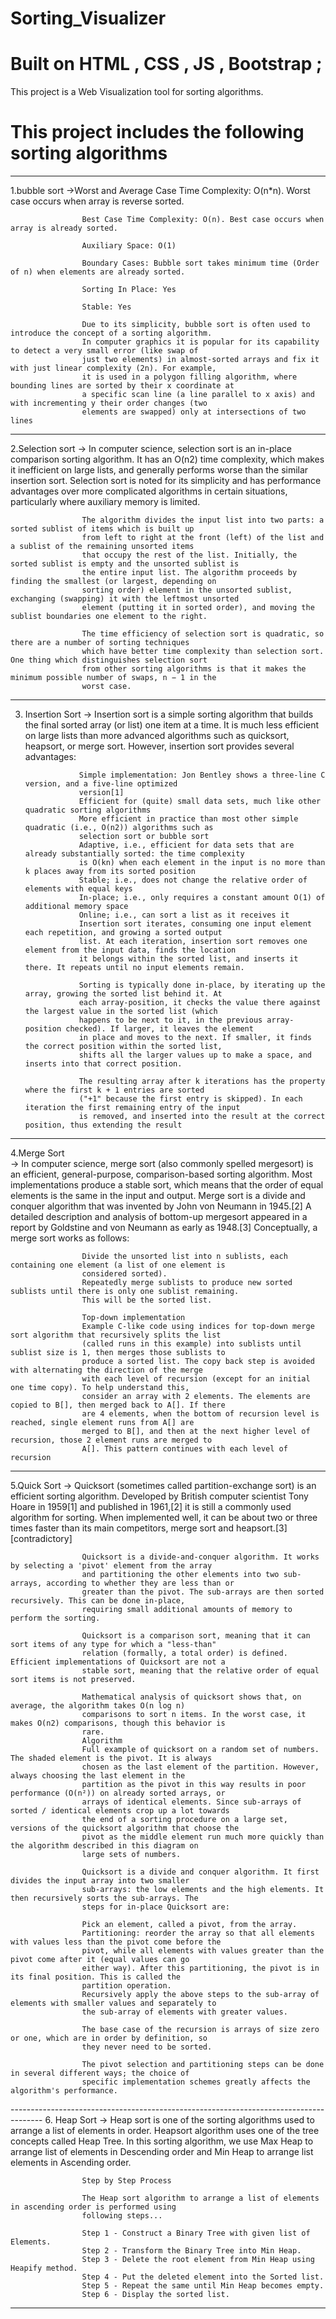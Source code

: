 # Sorting_Visualizer
# Built on HTML , CSS , JS , Bootstrap ;

This project is a Web Visualization tool for sorting algorithms.

# This project includes the following sorting algorithms
-------------------------------------------------------------------------------
1.bubble sort 
->Worst and Average Case Time Complexity: O(n*n). Worst case occurs when array is reverse sorted.

                    Best Case Time Complexity: O(n). Best case occurs when array is already sorted.

                    Auxiliary Space: O(1)

                    Boundary Cases: Bubble sort takes minimum time (Order of n) when elements are already sorted.

                    Sorting In Place: Yes

                    Stable: Yes

                    Due to its simplicity, bubble sort is often used to introduce the concept of a sorting algorithm.
                    In computer graphics it is popular for its capability to detect a very small error (like swap of
                    just two elements) in almost-sorted arrays and fix it with just linear complexity (2n). For example,
                    it is used in a polygon filling algorithm, where bounding lines are sorted by their x coordinate at
                    a specific scan line (a line parallel to x axis) and with incrementing y their order changes (two
                    elements are swapped) only at intersections of two lines 
---------------------------------------------------------------------------------
  2.Selection sort 
  -> In computer science, selection sort is an in-place comparison sorting algorithm. It has an O(n2)
                    time complexity, which makes it inefficient on large lists, and generally performs worse than the
                    similar insertion sort. Selection sort is noted for its simplicity and has performance advantages
                    over more complicated algorithms in certain situations, particularly where auxiliary memory is
                    limited.

                    The algorithm divides the input list into two parts: a sorted sublist of items which is built up
                    from left to right at the front (left) of the list and a sublist of the remaining unsorted items
                    that occupy the rest of the list. Initially, the sorted sublist is empty and the unsorted sublist is
                    the entire input list. The algorithm proceeds by finding the smallest (or largest, depending on
                    sorting order) element in the unsorted sublist, exchanging (swapping) it with the leftmost unsorted
                    element (putting it in sorted order), and moving the sublist boundaries one element to the right.

                    The time efficiency of selection sort is quadratic, so there are a number of sorting techniques
                    which have better time complexity than selection sort. One thing which distinguishes selection sort
                    from other sorting algorithms is that it makes the minimum possible number of swaps, n − 1 in the
                    worst case.

 -------------------------------------------------------------------------------------
 3. Insertion Sort
 ->     Insertion sort is a simple sorting algorithm that builds the final sorted array (or list) one item
                    at a time. It is much less efficient on large lists than more advanced algorithms such as quicksort,
                    heapsort, or merge sort. However, insertion sort provides several advantages:

                    Simple implementation: Jon Bentley shows a three-line C version, and a five-line optimized
                    version[1]
                    Efficient for (quite) small data sets, much like other quadratic sorting algorithms
                    More efficient in practice than most other simple quadratic (i.e., O(n2)) algorithms such as
                    selection sort or bubble sort
                    Adaptive, i.e., efficient for data sets that are already substantially sorted: the time complexity
                    is O(kn) when each element in the input is no more than k places away from its sorted position
                    Stable; i.e., does not change the relative order of elements with equal keys
                    In-place; i.e., only requires a constant amount O(1) of additional memory space
                    Online; i.e., can sort a list as it receives it
                    Insertion sort iterates, consuming one input element each repetition, and growing a sorted output
                    list. At each iteration, insertion sort removes one element from the input data, finds the location
                    it belongs within the sorted list, and inserts it there. It repeats until no input elements remain.

                    Sorting is typically done in-place, by iterating up the array, growing the sorted list behind it. At
                    each array-position, it checks the value there against the largest value in the sorted list (which
                    happens to be next to it, in the previous array-position checked). If larger, it leaves the element
                    in place and moves to the next. If smaller, it finds the correct position within the sorted list,
                    shifts all the larger values up to make a space, and inserts into that correct position.

                    The resulting array after k iterations has the property where the first k + 1 entries are sorted
                    ("+1" because the first entry is skipped). In each iteration the first remaining entry of the input
                    is removed, and inserted into the result at the correct position, thus extending the result  
 ------------------------------------------------------------------------------------
 4.Merge Sort  
 ->    In computer science, merge sort (also commonly spelled mergesort) is an efficient, general-purpose,
                    comparison-based sorting algorithm. Most implementations produce a stable sort, which means that the
                    order of equal elements is the same in the input and output. Merge sort is a divide and conquer
                    algorithm that was invented by John von Neumann in 1945.[2] A detailed description and analysis of
                    bottom-up mergesort appeared in a report by Goldstine and von Neumann as early as 1948.[3]
                    Conceptually, a merge sort works as follows:

                    Divide the unsorted list into n sublists, each containing one element (a list of one element is
                    considered sorted).
                    Repeatedly merge sublists to produce new sorted sublists until there is only one sublist remaining.
                    This will be the sorted list.

                    Top-down implementation
                    Example C-like code using indices for top-down merge sort algorithm that recursively splits the list
                    (called runs in this example) into sublists until sublist size is 1, then merges those sublists to
                    produce a sorted list. The copy back step is avoided with alternating the direction of the merge
                    with each level of recursion (except for an initial one time copy). To help understand this,
                    consider an array with 2 elements. The elements are copied to B[], then merged back to A[]. If there
                    are 4 elements, when the bottom of recursion level is reached, single element runs from A[] are
                    merged to B[], and then at the next higher level of recursion, those 2 element runs are merged to
                    A[]. This pattern continues with each level of recursion 
 -------------------------------------------------------------------------------------                   
 5.Quick Sort 
 -> Quicksort (sometimes called partition-exchange sort) is an efficient sorting algorithm. Developed by
                    British computer scientist Tony Hoare in 1959[1] and published in 1961,[2] it is still a commonly
                    used algorithm for sorting. When implemented well, it can be about two or three times faster than
                    its main competitors, merge sort and heapsort.[3][contradictory]

                    Quicksort is a divide-and-conquer algorithm. It works by selecting a 'pivot' element from the array
                    and partitioning the other elements into two sub-arrays, according to whether they are less than or
                    greater than the pivot. The sub-arrays are then sorted recursively. This can be done in-place,
                    requiring small additional amounts of memory to perform the sorting.

                    Quicksort is a comparison sort, meaning that it can sort items of any type for which a "less-than"
                    relation (formally, a total order) is defined. Efficient implementations of Quicksort are not a
                    stable sort, meaning that the relative order of equal sort items is not preserved.

                    Mathematical analysis of quicksort shows that, on average, the algorithm takes O(n log n)
                    comparisons to sort n items. In the worst case, it makes O(n2) comparisons, though this behavior is
                    rare.
                    Algorithm
                    Full example of quicksort on a random set of numbers. The shaded element is the pivot. It is always
                    chosen as the last element of the partition. However, always choosing the last element in the
                    partition as the pivot in this way results in poor performance (O(n²)) on already sorted arrays, or
                    arrays of identical elements. Since sub-arrays of sorted / identical elements crop up a lot towards
                    the end of a sorting procedure on a large set, versions of the quicksort algorithm that choose the
                    pivot as the middle element run much more quickly than the algorithm described in this diagram on
                    large sets of numbers.

                    Quicksort is a divide and conquer algorithm. It first divides the input array into two smaller
                    sub-arrays: the low elements and the high elements. It then recursively sorts the sub-arrays. The
                    steps for in-place Quicksort are:

                    Pick an element, called a pivot, from the array.
                    Partitioning: reorder the array so that all elements with values less than the pivot come before the
                    pivot, while all elements with values greater than the pivot come after it (equal values can go
                    either way). After this partitioning, the pivot is in its final position. This is called the
                    partition operation.
                    Recursively apply the above steps to the sub-array of elements with smaller values and separately to
                    the sub-array of elements with greater values.

                    The base case of the recursion is arrays of size zero or one, which are in order by definition, so
                    they never need to be sorted.

                    The pivot selection and partitioning steps can be done in several different ways; the choice of
                    specific implementation schemes greatly affects the algorithm's performance.
 --------------------------------------------------------------------------------------    6. Heap Sort
 ->      Heap sort is one of the sorting algorithms used to arrange a list of elements in order. Heapsort
                    algorithm uses one of the tree concepts called Heap Tree. In this sorting algorithm, we use Max Heap
                    to arrange list of elements in Descending order and Min Heap to arrange list elements in Ascending
                    order.

                    Step by Step Process

                    The Heap sort algorithm to arrange a list of elements in ascending order is performed using
                    following steps...

                    Step 1 - Construct a Binary Tree with given list of Elements.
                    Step 2 - Transform the Binary Tree into Min Heap.
                    Step 3 - Delete the root element from Min Heap using Heapify method.
                    Step 4 - Put the deleted element into the Sorted list.
                    Step 5 - Repeat the same until Min Heap becomes empty.
                    Step 6 - Display the sorted list. 
--------------------------------------------------------------------------------------                                                                        